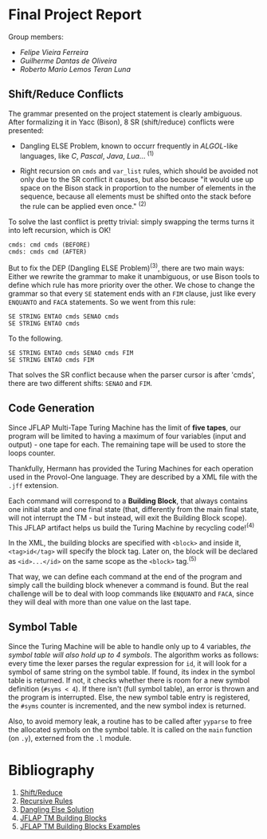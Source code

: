 # Final Project Report

Group members:
- *Felipe Vieira Ferreira*
- *Guilherme Dantas de Oliveira*
- *Roberto Mario Lemos Teran Luna*

## Shift/Reduce Conflicts

The grammar presented on the project statement is clearly ambiguous.
After formalizing it in Yacc (Bison), 8 SR (shift/reduce) conflicts
were presented:

* Dangling ELSE Problem, known to occurr frequently in
*ALGOL*-like languages, like *C*, *Pascal*, *Java*, *Lua*... <sup>(1)</sup>

* Right recursion on `cmds` and `var_list` rules, which should
be avoided not only due to the SR conflict it causes, but also
because "it would use up space on the Bison stack in proportion
to the number of elements in the sequence, because all elements
must be shifted onto the stack before the rule can be applied
even once." <sup>(2)</sup>

To solve the last conflict is pretty trivial: simply swapping the
terms turns it into left recursion, which is OK!

```
cmds: cmd cmds (BEFORE)
cmds: cmds cmd (AFTER)
```

But to fix the DEP (Dangling ELSE Problem)<sup>(3)</sup>, there are two main
ways: Either we rewrite the grammar to make it unambiguous, or
use Bison tools to define which rule has more priority over the other.
We chose to change the grammar so that every `SE` statement ends
with an `FIM` clause, just like every `ENQUANTO` and `FACA` statements.
So we went from this rule:

```
SE STRING ENTAO cmds SENAO cmds
SE STRING ENTAO cmds
```

To the following.

```
SE STRING ENTAO cmds SENAO cmds FIM
SE STRING ENTAO cmds FIM
```

That solves the SR conflict because when the parser cursor is after
'cmds', there are two different shifts: `SENAO` and `FIM`.

## Code Generation

Since JFLAP Multi-Tape Turing Machine has the limit of **five tapes**, our
program will be limited to having a maximum of four variables (input and output) - one
tape for each. The remaining tape will be used to store the loops counter.

Thankfully, Hermann has provided the Turing Machines for each operation used
in the Provol-One language. They are described by a XML file with the `.jff` extension.

Each command will correspond to a **Building Block**, that always contains one initial
state and one final state (that, differently from the main final state, will not
interrupt the TM - but instead, will exit the Building Block scope). This JFLAP
artifact helps us build the Turing Machine by recycling code!<sup>(4)</sup>

In the XML, the building blocks are specified with `<block>` and inside it, `<tag>id</tag>`
will specify the block tag. Later on, the block will be declared as `<id>...</id>` on the
same scope as the `<block>` tag.<sup>(5)</sup>

That way, we can define each command at the end of the program and simply call the
building block whenever a command is found. But the real challenge will be to
deal with loop commands like `ENQUANTO` and `FACA`, since they will deal with
more than one value on the last tape.

## Symbol Table

Since the Turing Machine will be able to handle only up to 4 variables, *the symbol table
will also hold up to 4 symbols*. The algorithm works as follows: every time the lexer parses
the regular expression for `id`, it will look for a symbol of same string on the symbol table.
If found, its index in the symbol table is returned. If not, it checks whether there is room
for a new symbol definition (`#syms < 4`). If there isn't (full symbol table), an error is thrown
and the program is interrupted. Else, the new symbol table entry is registered, the `#syms` counter
is incremented, and the new symbol index is returned.

Also, to avoid memory leak, a routine has to be called after `yyparse` to free the allocated
symbols on the symbol table. It is called on the `main` function (on `.y`), externed from the
`.l` module.

# Bibliography

1. [Shift/Reduce](https://www.gnu.org/software/bison/manual/html_node/Shift_002fReduce.html)
2. [Recursive Rules](https://www.gnu.org/software/bison/manual/html_node/Recursion.html)
3. [Dangling Else Solution](https://stackoverflow.com/a/12734499)
4. [JFLAP TM Building Blocks](http://www.jflap.org/tutorial/turing/buildingblocks/buildingblocks.htm)
5. [JFLAP TM Building Blocks Examples](http://www.jflap.org/jflapfiles/TMBBexamples/)
